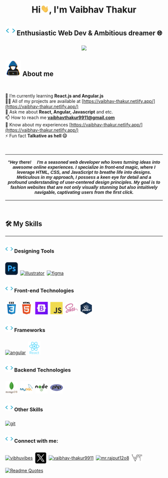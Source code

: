 <h1 align="center">Hi<img src="Hi.gif" style="width:27px; line-height:0;">, I'm Vaibhav Thakur</h1>
<h2 align="center" style="padding:5px 0 10px 0 "><img src="code.gif" alt="Front-end Technologies" style="width:30px"> Enthusiastic Web Dev & Ambitious dreamer 🌐</h2>



<p align="center">
  <a href="https://git.io/typing-svg"><img src="https://readme-typing-svg.demolab.com?font=Share+Tech+Mono&pause=300&color=626cd2&size=30&center=true&vCenter=true&width=800&height=100&lines=Web+Developer;Graphic+Designer;Embracing+challenges+and+mastering+skills;Always+learning+new+things"></a>
</p>
<!-- <p align="center">
  <a href="https://git.io/typing-svg"><img src="https://readme-typing-svg.demolab.com?font=Handlee&pause=1000&font=Time+New+Roman&color=626cd2&size=25&center=true&vCenter=true&width=600&height=100&lines=Web+Developer;Graphic+Designer;Embracing+challenges+and+mastering+skills;Always+learning+new+things"></a>
</p> -->

## <picture><img src = "abt.gif?raw=true" width = 50px></picture> About me

<br>

🌱 I’m currently learning **React.js and Angular.js**
<br>
👨‍💻 All of my projects are available at [https://vaibhav-thakur.netlify.app/](https://vaibhav-thakur.netlify.app/)
<br>
💬 Ask me about **React, Angular, Javascript** and etc.
<br>
📫 How to reach me **vaibhavthakur9911@gmail.com**
<br>
📄 Know about my experiences [https://vaibhav-thakur.netlify.app/](https://vaibhav-thakur.netlify.app/)
<br>
⚡ Fun fact **Talkative as hell 😑**

<br>

<table style="width:100%; border:none;">
<tbody>
<tr>
<!-- <td style="width:300px; max-width:50%; border:none;"><a href="https://vaibhav-thakur.netlify.app" target="_blank"><img src="vt.png" alt="Vaibhav Thakur"/></a></td> -->
<td style="width:50%; border:none;">
<p align="center" style="font-weight:600;font-style:italic;font-family: sans-serif">"Hey there! 👋 I'm a seasoned web developer who loves turning ideas into awesome online experiences. I specialize in front-end magic, where I leverage HTML, CSS, and JavaScript to breathe life into designs. Meticulous in my approach, I possess a keen eye for detail and a profound understanding of user-centered design principles. My goal is to fashion websites that are not only visually stunning but also intuitively navigable, captivating users from the first click.</p></td>
</tr>
</tbody>
</table>
<br>

<!-- ![Vaibhav's GitHub stats](https://github-readme-stats.vercel.app/api?username=vibhuthakur9911&show_icons=true) -->

  ## 🛠️ My Skills
-------------------

<h3 align="left" style="padding:5px 0 10px 0 "><img src="code.gif" alt="Front-end Technologies" style="width:25px"> Designing Tools</h3>


<p align="left"> <a href="" target="_blank" rel="noreferrer"> <img src="Adobe_Photoshop_CC_icon.svg.png" alt="Photoshop" width="40" height="40"/></a> 
<a href="https://www.adobe.com/in/products/illustrator.html" target="_blank" rel="noreferrer"> <img src="https://www.vectorlogo.zone/logos/adobe_illustrator/adobe_illustrator-icon.svg" alt="illustrator" width="40" height="40"/></a> 
<a href="https://www.figma.com/" target="_blank" rel="noreferrer"> <img src="https://www.vectorlogo.zone/logos/figma/figma-icon.svg" alt="figma" width="40" height="40"/></a></p>
<h3 align="left" style="padding:5px 0 10px 0 "><img src="code.gif" alt="Front-end Technologies" style="width:25px"> Front-end Technologies</h3>


<p align="left">
<a href="https://www.w3schools.com/css/" target="_blank" rel="noreferrer"> <img src="https://raw.githubusercontent.com/devicons/devicon/master/icons/css3/css3-original-wordmark.svg" alt="css3" width="40" height="40"/></a> 
<a href="https://www.w3.org/html/" target="_blank" rel="noreferrer"> <img src="https://raw.githubusercontent.com/devicons/devicon/master/icons/html5/html5-original-wordmark.svg" alt="html5" width="40" height="40"/></a> 
 <a href="https://getbootstrap.com" target="_blank" rel="noreferrer"> <img src="bootstrap.png" alt="bootstrap" width="40" height="40"/></a> 
<a href="https://developer.mozilla.org/en-US/docs/Web/JavaScript" target="_blank" rel="noreferrer"> <img src="https://raw.githubusercontent.com/devicons/devicon/master/icons/javascript/javascript-original.svg" alt="javascript" width="40" height="40"/></a> 
<a href="https://sass-lang.com" target="_blank" rel="noreferrer"> <img src="https://raw.githubusercontent.com/devicons/devicon/master/icons/sass/sass-original.svg" alt="sass" width="40" height="40"/></a> 
<a href="" target="_blank" rel="noreferrer"> <img src="jquery.png" alt="Jquery" width="40" height="40"/> </a>
</p>
<h3 align="left" style="padding:5px 0 10px 0 "><img src="code.gif" alt="Front-end Technologies" style="width:25px"> Frameworks </h3>

<p align="left"> <a href="https://angular.io" target="_blank" rel="noreferrer"> <img src="https://angular.io/assets/images/logos/angular/angular.svg" alt="angular" width="40" height="40"/></a> 
<a href="https://reactjs.org/" target="_blank" rel="noreferrer"> <img src="https://raw.githubusercontent.com/devicons/devicon/master/icons/react/react-original-wordmark.svg" alt="react" width="40" height="40"/> </a> </p>
<h3 align="left" style="padding:5px 0 10px 0 "><img src="code.gif" alt="Front-end Technologies" style="width:25px"> Backend Technologies</h3>

<p align="left"> <a href="https://www.mongodb.com/" target="_blank" rel="noreferrer"> <img src="https://raw.githubusercontent.com/devicons/devicon/master/icons/mongodb/mongodb-original-wordmark.svg" alt="mongodb" width="40" height="40"/></a> 
<a href="https://www.mysql.com/" target="_blank" rel="noreferrer"> <img src="https://raw.githubusercontent.com/devicons/devicon/master/icons/mysql/mysql-original-wordmark.svg" alt="mysql" width="40" height="40"/></a> 
<a href="https://nodejs.org" target="_blank" rel="noreferrer"> <img src="https://raw.githubusercontent.com/devicons/devicon/master/icons/nodejs/nodejs-original-wordmark.svg" alt="nodejs" width="40" height="40"/></a> 
<a href="https://www.php.net" target="_blank" rel="noreferrer"> <img src="https://raw.githubusercontent.com/devicons/devicon/master/icons/php/php-original.svg" alt="php" width="40" height="40"/> </a></p>

<h3 align="left" style="padding:5px 0 10px 0 "><img src="code.gif" alt="Front-end Technologies" style="width:25px"> Other Skills</h3>

<p align="left" > <a href="https://git-scm.com/" target="_blank" rel="noreferrer"> <img src="https://www.vectorlogo.zone/logos/git-scm/git-scm-icon.svg" alt="git" width="40" height="40"/> </a></p>


<h3 align="left"  style="padding:5px 0 10px 0 "><img src="code.gif" alt="Front-end Technologies" style="width:25px"> Connect with me:</h3>
<p align="left">
<a href="https://dev.to/vibhuvibes" target="blank"><img align="center" src="https://raw.githubusercontent.com/rahuldkjain/github-profile-readme-generator/master/src/images/icons/Social/devto.svg" alt="vibhuvibes" height="auto" width="35" /></a> 
<a href="https://twitter.com/vibhuvibes" target="blank"><img align="center" src="x.png" alt="vibhuvibes" height="auto" width="35" /></a> 
<a href="https://linkedin.com/in/vaibhav-thakur9911" target="blank"><img align="center" src="https://raw.githubusercontent.com/rahuldkjain/github-profile-readme-generator/master/src/images/icons/Social/linked-in-alt.svg" alt="vaibhav-thakur9911" height="auto" width="35" /></a>  
<a href="https://instagram.com/mr.rajput12o8" target="blank"><img align="center" src="https://raw.githubusercontent.com/rahuldkjain/github-profile-readme-generator/master/src/images/icons/Social/instagram.svg" alt="mr.rajput12o8" height="auto" width="35" /></a>&nbsp;
<a href="https://vaibhav-thakur.netlify.app" target="blank"><img align="center" src="site.jpg" alt="mr.rajput12o8" height="auto" width="35" /></a>
</p>


[![Readme Quotes](https://quotes-github-readme.vercel.app/api?type=horizontal&theme=tokyonight&animation=grow_out_in&quoteCategory=tech)](https://github.com/piyushsuthar/github-readme-quotes)

